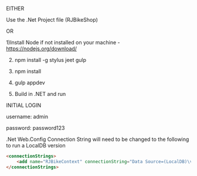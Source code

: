 EITHER

Use the .Net Project file (RJBikeShop)

OR

1)Install Node if not installed on your machine
	- https://nodejs.org/download/

2) npm install -g stylus jeet gulp

3) npm install

4) gulp appdev

5) Build in .NET and run

INITIAL LOGIN

username: admin

password: password123

.Net Web.Config Connection String will need to be changed to the following to run a LocalDB version

```html
<connectionStrings>
    <add name="RJBikeContext" connectionString="Data Source=(LocalDB)\v11.0;AttachDbFileName=|DataDirectory|\DatabaseFileName.mdf;Integrated Security=True;MultipleActiveResultSets=True" providerName="System.Data.SqlClient"/>
</connectionStrings>
```
